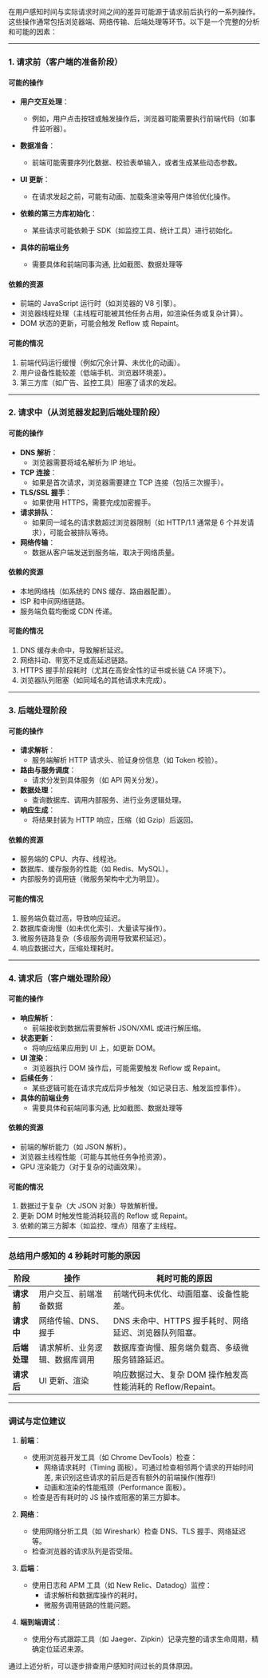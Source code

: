 在用户感知时间与实际请求时间之间的差异可能源于请求前后执行的一系列操作。这些操作通常包括浏览器端、网络传输、后端处理等环节。以下是一个完整的分析和可能的因素：

---

### **1. 请求前（客户端的准备阶段）**
#### **可能的操作**
- **用户交互处理**：
  
  - 例如，用户点击按钮或触发操作后，浏览器可能需要执行前端代码（如事件监听器）。
  
- **数据准备**：
  
  - 前端可能需要序列化数据、校验表单输入，或者生成某些动态参数。
  
- **UI 更新**：
  
  - 在请求发起之前，可能有动画、加载条渲染等用户体验优化操作。
  
- **依赖的第三方库初始化**：
  
  - 某些请求可能依赖于 SDK（如监控工具、统计工具）进行初始化。
  
- **具体的前端业务**
  
  - 需要具体和前端同事沟通, 比如截图、数据处理等
  
  
#### **依赖的资源**
- 前端的 JavaScript 运行时（如浏览器的 V8 引擎）。
- 浏览器线程处理（主线程可能被其他任务占用，如渲染任务或复杂计算）。
- DOM 状态的更新，可能会触发 Reflow 或 Repaint。

#### **可能的情况**
1. 前端代码运行缓慢（例如冗余计算、未优化的动画）。
2. 用户设备性能较差（低端手机、浏览器环境差）。
3. 第三方库（如广告、监控工具）阻塞了请求的发起。

---

### **2. 请求中（从浏览器发起到后端处理阶段）**
#### **可能的操作**
- **DNS 解析**：
  - 浏览器需要将域名解析为 IP 地址。
- **TCP 连接**：
  - 如果是首次请求，浏览器需要建立 TCP 连接（包括三次握手）。
- **TLS/SSL 握手**：
  - 如果使用 HTTPS，需要完成加密握手。
- **请求排队**：
  - 如果同一域名的请求数超过浏览器限制（如 HTTP/1.1 通常是 6 个并发请求），可能会被排队等待。
- **网络传输**：
  - 数据从客户端发送到服务端，取决于网络质量。

#### **依赖的资源**
- 本地网络栈（如系统的 DNS 缓存、路由器配置）。
- ISP 和中间网络链路。
- 服务端负载均衡或 CDN 传递。

#### **可能的情况**
1. DNS 缓存未命中，导致解析延迟。
2. 网络抖动、带宽不足或高延迟链路。
3. HTTPS 握手阶段耗时（尤其在高安全性的证书或长链 CA 环境下）。
4. 浏览器队列阻塞（如同域名的其他请求未完成）。

---

### **3. 后端处理阶段**
#### **可能的操作**
- **请求解析**：
  - 服务端解析 HTTP 请求头、验证身份信息（如 Token 校验）。
- **路由与服务调度**：
  - 请求分发到具体服务（如 API 网关分发）。
- **数据处理**：
  - 查询数据库、调用内部服务、进行业务逻辑处理。
- **响应生成**：
  - 将结果封装为 HTTP 响应，压缩（如 Gzip）后返回。

#### **依赖的资源**
- 服务端的 CPU、内存、线程池。
- 数据库、缓存服务的性能（如 Redis、MySQL）。
- 内部服务的调用链（微服务架构中尤为明显）。

#### **可能的情况**
1. 服务端负载过高，导致响应延迟。
2. 数据库查询慢（如未优化索引、大量读写操作）。
3. 微服务链路复杂（多级服务调用导致累积延迟）。
4. 响应数据过大，压缩处理耗时。

---

### **4. 请求后（客户端处理阶段）**
#### **可能的操作**
- **响应解析**：
  - 前端接收到数据后需要解析 JSON/XML 或进行解压缩。
- **状态更新**：
  - 将响应结果应用到 UI 上，如更新 DOM。
- **UI 渲染**：
  - 浏览器执行 DOM 操作后，可能需要触发 Reflow 或 Repaint。
- **后续任务**：
  - 某些逻辑可能在请求完成后异步触发（如记录日志、触发监控事件）。
- **具体的前端业务**
  - 需要具体和前端同事沟通, 比如截图、数据处理等

#### **依赖的资源**
- 前端的解析能力（如 JSON 解析）。
- 浏览器主线程性能（可能与其他任务争抢资源）。
- GPU 渲染能力（对于复杂的动画效果）。

#### **可能的情况**
1. 数据过于复杂（大 JSON 对象）导致解析慢。
2. 更新 DOM 时触发性能消耗较高的 Reflow 或 Repaint。
3. 依赖的第三方脚本（如监控、埋点）阻塞了主线程。

---

### **总结用户感知的 4 秒耗时可能的原因**

| **阶段**     | **操作**                       | **耗时可能的原因**                                           |
| ------------ | ------------------------------ | ------------------------------------------------------------ |
| **请求前**   | 用户交互、前端准备数据         | 前端代码未优化、动画阻塞、设备性能差。                       |
| **请求中**   | 网络传输、DNS、握手            | DNS 未命中、HTTPS 握手耗时、网络延迟、浏览器队列阻塞。       |
| **后端处理** | 请求解析、业务逻辑、数据库调用 | 数据库查询慢、服务端负载高、多级微服务链路延迟。             |
| **请求后**   | UI 更新、渲染                  | 响应数据过大、复杂 DOM 操作触发高性能消耗的 Reflow/Repaint。 |

---

### **调试与定位建议**

1. **前端**：
   - 使用浏览器开发工具（如 Chrome DevTools）检查：
     - 网络请求耗时（Timing 面板）。可通过检查相邻两个请求的开始时间差, 来识别这些请求的前后是否有额外的前端操作(推荐!)
     - 动画和渲染的性能瓶颈（Performance 面板）。
   - 检查是否有耗时的 JS 操作或阻塞的第三方脚本。

2. **网络**：
   - 使用网络分析工具（如 Wireshark）检查 DNS、TLS 握手、网络延迟等。
   - 检查浏览器的请求队列是否受阻。

3. **后端**：
   - 使用日志和 APM 工具（如 New Relic、Datadog）监控：
     - 请求解析和数据库操作的耗时。
     - 微服务调用链路的性能问题。

4. **端到端调试**：
   - 使用分布式跟踪工具（如 Jaeger、Zipkin）记录完整的请求生命周期，精确定位延迟来源。

通过上述分析，可以逐步排查用户感知时间过长的具体原因。